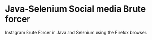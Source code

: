 # Java-Selenium Social media Brute forcer
Instagram Brute Forcer in Java and Selenium using the Firefox browser. 

